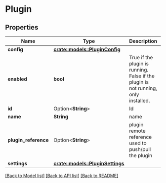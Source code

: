 # Plugin

## Properties

Name | Type | Description | Notes
------------ | ------------- | ------------- | -------------
**config** | [**crate::models::PluginConfig**](PluginConfig.md) |  | 
**enabled** | **bool** | True if the plugin is running. False if the plugin is not running, only installed. | 
**id** | Option<**String**> | Id | [optional]
**name** | **String** | name | 
**plugin_reference** | Option<**String**> | plugin remote reference used to push/pull the plugin | [optional]
**settings** | [**crate::models::PluginSettings**](PluginSettings.md) |  | 

[[Back to Model list]](../README.md#documentation-for-models) [[Back to API list]](../README.md#documentation-for-api-endpoints) [[Back to README]](../README.md)



